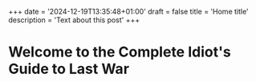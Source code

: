 +++
date = '2024-12-19T13:35:48+01:00'
draft = false
title = 'Home title'
description = 'Text about this post'
+++

# Welcome to the Complete Idiot's Guide to Last War